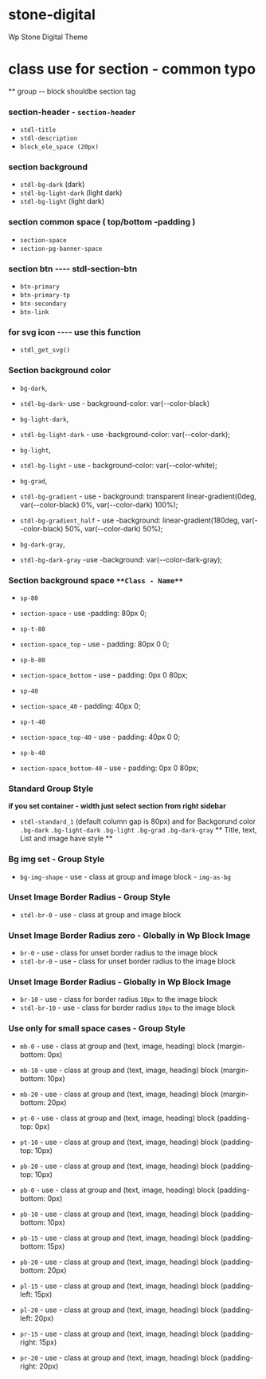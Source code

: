# stone-digital
Wp Stone Digital Theme 


#  class use for section - common typo

** group -- block shouldbe section tag

### section-header - `section-header`
   - `stdl-title`
   - `stdl-description`
   - `block_ele_space (20px)`

### section background 
   + `stdl-bg-dark` (dark)
   + `stdl-bg-light-dark` (light dark)
   + `stdl-bg-light` (light dark)


### section common space ( top/bottom -padding )
  - `section-space`
  - `section-pg-banner-space`

### section btn ---- stdl-section-btn
  - `btn-primary`
  - `btn-primary-tp`
  - `btn-secondary`
  - `btn-link`

### for svg icon ---- use this function
   - `stdl_get_svg()`



### Section background color 

  - ` bg-dark `,
  - ` stdl-bg-dark `- use  - background-color: var(--color-black)

  - ` bg-light-dark `,
  - ` stdl-bg-light-dark ` - use -background-color: var(--color-dark);

  - ` bg-light `,
  - ` stdl-bg-light ` - use - background-color: var(--color-white);

  - ` bg-grad `,
  - ` stdl-bg-gradient ` - use - background: transparent linear-gradient(0deg, var(--color-black) 0%, var(--color-dark) 100%);

  - ` stdl-bg-gradient_half ` - use -background: linear-gradient(180deg, var(--color-black) 50%, var(--color-dark) 50%);

  - ` bg-dark-gray `,
  - ` stdl-bg-dark-gray ` -use -background: var(--color-dark-gray);


### Section background space  `**Class - Name**`

  - ` sp-80 `
  - ` section-space ` - use -padding: 80px 0;

  - ` sp-t-80 `
  - ` section-space_top ` - use - padding: 80px 0 0;

  - ` sp-b-80 `
  - ` section-space_bottom ` - use - padding: 0px 0 80px;

  - ` sp-40 `
  - ` section-space_40 ` - padding: 40px 0;

  - ` sp-t-40 `
  - ` section-space_top-40 ` - use - padding: 40px 0 0;

  - ` sp-b-40 `
  - ` section-space_bottom-40 ` - use - padding: 0px 0 80px;

### Standard Group Style

**if you set container - width just select section from right sidebar**

- ` stdl-standard_1 ` (default column gap is 80px) and for Backgorund color ` .bg-dark ` ` .bg-light-dark ` ` .bg-light ` ` .bg-grad ` ` .bg-dark-gray `
 **  Title, text, List and image have style **

### Bg img set - Group Style
 - ` bg-img-shape ` - use - class at group and image block -  ` img-as-bg `
 
 ### Unset Image Border Radius - Group Style
 - ` stdl-br-0 ` - use - class at group and image block 
 
### Unset Image Border Radius zero - Globally in Wp Block Image
 - ` br-0 ` - use - class for unset border radius to the image block 
 - ` stdl-br-0 ` - use - class for unset border radius to the image block 
 
 ### Unset Image Border Radius - Globally in Wp Block Image
 - ` br-10 ` - use - class for border radius `10px` to the image block 
 - ` stdl-br-10 ` - use - class for border radius `10px` to the image block 

 ### Use only for small space cases - Group Style
 - ` mb-0 `  - use - class at group and (text, image, heading) block (margin-bottom: 0px)
 - ` mb-10 ` - use - class at group and (text, image, heading) block (margin-bottom: 10px)
 - ` mb-20 ` - use - class at group and (text, image, heading) block (margin-bottom: 20px)

 - ` pt-0 `  - use - class at group and (text, image, heading) block (padding-top: 0px)
 - ` pt-10 ` - use - class at group and (text, image, heading) block (padding-top: 10px)
 - ` pb-20 ` - use - class at group and (text, image, heading) block (padding-top: 10px) 
 
 - ` pb-0 `  - use - class at group and (text, image, heading) block (padding-bottom: 0px)
 - ` pb-10 ` - use - class at group and (text, image, heading) block (padding-bottom: 10px)
 - ` pb-15 ` - use - class at group and (text, image, heading) block (padding-bottom: 15px)
 - ` pb-20 ` - use - class at group and (text, image, heading) block (padding-bottom: 20px)

 - ` pl-15 ` - use - class at group and (text, image, heading) block (padding-left: 15px)
 - ` pl-20 ` - use - class at group and (text, image, heading) block (padding-left: 20px)
 - ` pr-15 ` - use - class at group and (text, image, heading) block (padding-right: 15px)
 - ` pr-20 ` - use - class at group and (text, image, heading) block (padding-right: 20px)